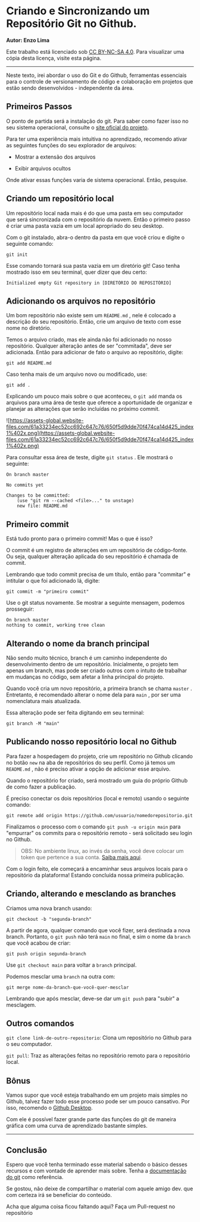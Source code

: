 # Criando e Sincronizando um Repositório Git no Github.

**Autor: Enzo Lima**

Este trabalho está licenciado sob [CC BY-NC-SA 4.0](creativecommons.org/licenses/by-nc-sa/4.0/). Para visualizar uma cópia desta licença, visite esta página.

---

Neste texto, irei abordar o uso do Git e do Github, ferramentas essenciais para o controle de versionamento de código e colaboração em projetos que estão sendo desenvolvidos - independente da área.

## Primeiros Passos

O ponto de partida será a instalação do git. Para saber como fazer isso no seu sistema operacional, consulte o [site oficial do projeto](https://git-scm.com/).

Para ter uma experiência mais intuitiva no aprendizado, recomendo ativar as seguintes funções do seu explorador de arquivos:

- Mostrar a extensão dos arquivos

- Exibir arquivos ocultos

Onde ativar essas funções varia de sistema operacional. Então, pesquise.

## Criando um repositório local

Um repositório local nada mais é do que uma pasta em seu computador que será sincronizada com o repositório da nuvem. Então o primeiro passo é criar uma pasta vazia em um local apropriado do seu desktop.

Com o git instalado, abra-o dentro da pasta em que você criou e digite o seguinte comando:

```git
git init
```

Esse comando tornará sua pasta vazia em um diretório git! Caso tenha mostrado isso em seu terminal, quer dizer que deu certo:

```git
Initialized empty Git repository in [DIRETÓRIO DO REPOSITÓRIO]
```

## Adicionando os arquivos no repositório

Um bom repositório não existe sem um `README.md` , nele é colocado a descrição do seu repositório. Então, crie um arquivo de texto com esse nome no diretório.

Temos o arquivo criado, mas ele ainda não foi adicionado no nosso repositório. Qualquer alteração antes de ser "commitada", deve ser adicionada. Então para adicionar de fato o arquivo ao repositório, digite:

```git
git add README.md
```

Caso tenha mais de um arquivo novo ou modificado, use:

```git
git add .
```

Explicando um pouco mais sobre o que aconteceu, o `git add` manda os arquivos para uma área de teste que oferece a oportunidade de organizar e planejar as alterações que serão incluídas no próximo commit.

![https://assets-global.website-files.com/61a33234ec52cc692c647c76/650f5d9dde70f474ca14d425_index1%402x.png](https://assets-global.website-files.com/61a33234ec52cc692c647c76/650f5d9dde70f474ca14d425_index1%402x.png)

Para consultar essa área de teste, digite `git status` . Ele mostrará o seguinte:

```git
On branch master

No commits yet

Changes to be committed:
    (use "git rm --cached <file>..." to unstage)
    new file: README.md
```

## Primeiro commit

Está tudo pronto para o primeiro commit! Mas o que é isso?

O commit é um registro de alterações em um repositório de código-fonte. Ou seja, qualquer alteração aplicada do seu repositório é chamada de commit.

Lembrando que todo commit precisa de um título, então para "commitar" e intitular o que foi adicionado lá, digite:

```git
git commit -m "primeiro commit"
```

Use o git status novamente. Se mostrar a seguinte mensagem, podemos prosseguir:

```git
On branch master
nothing to commit, working tree clean
```

## Alterando o nome da branch principal

Não sendo muito técnico, branch é um caminho independente do desenvolvimento dentro de um repositório. Inicialmente, o projeto tem apenas um branch, mas pode ser criado outros com o intuito de trabalhar em mudanças no código, sem afetar a linha principal do projeto.

Quando você cria um novo repositório, a primeira branch se chama `master` . Entretanto, é recomendado alterar o nome dela para `main` , por ser uma nomenclatura mais atualizada.

Essa alteração pode ser feita digitando em seu terminal:

```git
git branch -M "main"
```

## Publicando nosso repositório local no Github

Para fazer a hospedagem do projeto, crie um repositório no Github clicando no botão `new` na aba de repositórios do seu perfil. Como já temos um `README.md` , não é preciso ativar a opção de adicionar esse arquivo.

Quando o repositório for criado, será mostrado um guia do próprio Github de como fazer a publicação.

É preciso conectar os dois repositórios (local e remoto) usando o seguinte comando:

```git
git remote add origin https://github.com/usuario/nomedorepositorio.git
```

Finalizamos o processo com o comando `git push -u origin main` para "empurrar" os commits para o repositório remoto - será solicitado seu login no Github.

> OBS: No ambiente linux, ao invés da senha, você deve colocar um token que pertence a sua conta. [Saiba mais aqui](https://docs.github.com/pt/authentication/keeping-your-account-and-data-secure/managing-your-personal-access-tokens).

Com o login feito, ele começará a encaminhar seus arquivos locais para o repositório da plataforma! Estando concluída nossa primeira publicação.

## Criando, alterando e mesclando as branches

Criamos uma nova branch usando:

```git
git checkout -b "segunda-branch"
```

A partir de agora, qualquer comando que você fizer, será destinada a nova branch. Portanto, o `git push` não terá `main` no final, e sim o nome da `branch` que você acabou de criar:

```git
git push origin segunda-branch
```

Use `git checkout main` para voltar a `branch` principal.

Podemos mesclar uma `branch` na outra com:

```git
git merge nome-da-branch-que-você-quer-mesclar
```

Lembrando que após mesclar, deve-se dar um `git push` para "subir" a mesclagem.

## Outros comandos

`git clone link-de-outro-repositorio`: Clona um repositório no Github para o seu computador.

`git pull`: Traz as alterações feitas no repositório remoto para o repositório local.

## Bônus

Vamos supor que você esteja trabalhando em um projeto mais simples no Github, talvez fazer todo esse processo pode ser um pouco cansativo. Por isso, recomendo o [Github Desktop](https://github.com/apps/desktop).

Com ele é possível fazer grande parte das funções do git de maneira gráfica com uma curva de aprendizado bastante simples.

---

## Conclusão

Espero que você tenha terminado esse material sabendo o básico desses recursos e com vontade de aprender mais sobre. Tenha a [documentação do git](https://git-scm.com/doc) como referência.

Se gostou, não deixe de compartilhar o material com aquele amigo dev. que com certeza irá se beneficiar do conteúdo.

Acha que alguma coisa ficou faltando aqui? Faça um Pull-request no repositório
